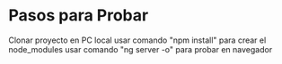 # Pasos para Probar
Clonar proyecto en PC local
usar comando "npm install" para crear el node_modules
usar comando "ng server -o" para probar en navegador
